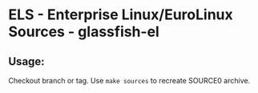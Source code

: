# ELS - Enterprise Linux/EuroLinux Sources - glassfish-el
 
## Usage:
  Checkout branch or tag. Use `make sources` to recreate  SOURCE0 archive.
